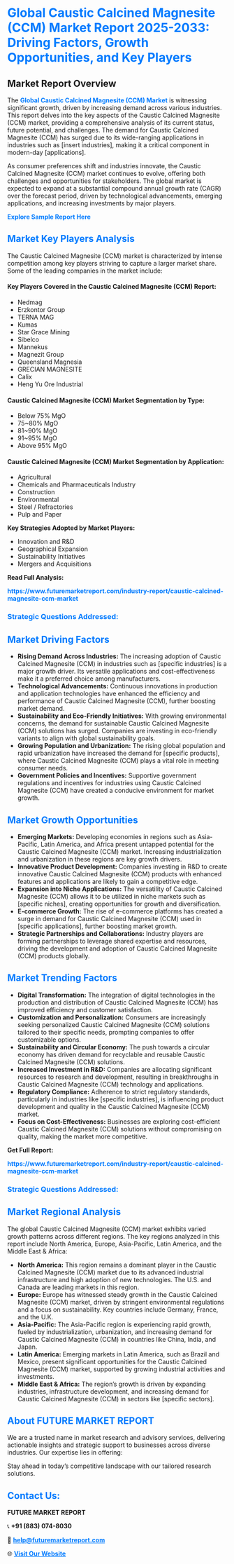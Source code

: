 <h1 style="color: #007BFF;">Global Caustic Calcined Magnesite (CCM) Market Report 2025-2033: Driving Factors, Growth Opportunities, and Key Players</h1>

<section id="overview">
<h2>Market Report Overview</h2>
<p>The <a href="https://www.futuremarketreport.com/industry-report/caustic-calcined-magnesite-ccm-market" style="color: #007BFF; text-decoration: none;"><strong>Global Caustic Calcined Magnesite (CCM) Market</strong></a> is witnessing significant growth, driven by increasing demand across various industries. This report delves into the key aspects of the Caustic Calcined Magnesite (CCM) market, providing a comprehensive analysis of its current status, future potential, and challenges. The demand for Caustic Calcined Magnesite (CCM) has surged due to its wide-ranging applications in industries such as [insert industries], making it a critical component in modern-day [applications].</p>
<p>As consumer preferences shift and industries innovate, the Caustic Calcined Magnesite (CCM) market continues to evolve, offering both challenges and opportunities for stakeholders. The global market is expected to expand at a substantial compound annual growth rate (CAGR) over the forecast period, driven by technological advancements, emerging applications, and increasing investments by major players.</p>
</section>

<section id="overview">
<p><a href="https://www.futuremarketreport.com/request-sample/reportId=59966" style="color: #007BFF; text-decoration: none;"><strong>Explore Sample Report Here</strong></a></p>
</section>

<section id="key-players">
<h2 style="color: #007BFF;">Market Key Players Analysis</h2>
<p>The Caustic Calcined Magnesite (CCM) market is characterized by intense competition among key players striving to capture a larger market share. Some of the leading companies in the market include:</p>
<h4>Key Players Covered in the Caustic Calcined Magnesite (CCM) Report:</h4>
<ul><li>Nedmag</li><li>Erzkontor Group</li><li>TERNA MAG</li><li>Kumas</li><li>Star Grace Mining</li><li>Sibelco</li><li>Mannekus</li><li>Magnezit Group</li><li>Queensland Magnesia</li><li>GRECIAN MAGNESITE</li><li>Calix</li><li>Heng Yu Ore Industrial</li></ul>
<h4>Caustic Calcined Magnesite (CCM) Market Segmentation by Type:</h4>
<ul><li>Below 75% MgO</li><li>75~80% MgO</li><li>81~90% MgO</li><li>91~95% MgO</li><li>Above 95% MgO</li></ul>

<h4>Caustic Calcined Magnesite (CCM) Market Segmentation by Application:</h4>
<ul><li>Agricultural</li><li>Chemicals and Pharmaceuticals Industry</li><li>Construction</li><li>Environmental</li><li>Steel / Refractories</li><li>Pulp and Paper</li></ul>
<p><strong>Key Strategies Adopted by Market Players:</strong></p>
<ul>
<li>Innovation and R&D</li>
<li>Geographical Expansion</li>
<li>Sustainability Initiatives</li>
<li>Mergers and Acquisitions</li>
</ul>
</section>

<section>
<p><strong>Read Full Analysis: </strong></p><a href="https://www.futuremarketreport.com/industry-report/caustic-calcined-magnesite-ccm-market" style="color: #007BFF; text-decoration: none;"><strong>https://www.futuremarketreport.com/industry-report/caustic-calcined-magnesite-ccm-market</strong></a>
<h3 style="color: #007BFF;">Strategic Questions Addressed:</h3>
</section>

<section id="driving-factors">
<h2 style="color: #007BFF;">Market Driving Factors</h2>
<ul>
<li><strong>Rising Demand Across Industries:</strong> The increasing adoption of Caustic Calcined Magnesite (CCM) in industries such as [specific industries] is a major growth driver. Its versatile applications and cost-effectiveness make it a preferred choice among manufacturers.</li>
<li><strong>Technological Advancements:</strong> Continuous innovations in production and application technologies have enhanced the efficiency and performance of Caustic Calcined Magnesite (CCM), further boosting market demand.</li>
<li><strong>Sustainability and Eco-Friendly Initiatives:</strong> With growing environmental concerns, the demand for sustainable Caustic Calcined Magnesite (CCM) solutions has surged. Companies are investing in eco-friendly variants to align with global sustainability goals.</li>
<li><strong>Growing Population and Urbanization:</strong> The rising global population and rapid urbanization have increased the demand for [specific products], where Caustic Calcined Magnesite (CCM) plays a vital role in meeting consumer needs.</li>
<li><strong>Government Policies and Incentives:</strong> Supportive government regulations and incentives for industries using Caustic Calcined Magnesite (CCM) have created a conducive environment for market growth.</li>
</ul>
</section>

<section id="growth-opportunities">
<h2 style="color: #007BFF;">Market Growth Opportunities</h2>
<ul>
<li><strong>Emerging Markets:</strong> Developing economies in regions such as Asia-Pacific, Latin America, and Africa present untapped potential for the Caustic Calcined Magnesite (CCM) market. Increasing industrialization and urbanization in these regions are key growth drivers.</li>
<li><strong>Innovative Product Development:</strong> Companies investing in R&D to create innovative Caustic Calcined Magnesite (CCM) products with enhanced features and applications are likely to gain a competitive edge.</li>
<li><strong>Expansion into Niche Applications:</strong> The versatility of Caustic Calcined Magnesite (CCM) allows it to be utilized in niche markets such as [specific niches], creating opportunities for growth and diversification.</li>
<li><strong>E-commerce Growth:</strong> The rise of e-commerce platforms has created a surge in demand for Caustic Calcined Magnesite (CCM) used in [specific applications], further boosting market growth.</li>
<li><strong>Strategic Partnerships and Collaborations:</strong> Industry players are forming partnerships to leverage shared expertise and resources, driving the development and adoption of Caustic Calcined Magnesite (CCM) products globally.</li>
</ul>
</section>

<section id="trending-factors">
<h2 style="color: #007BFF;">Market Trending Factors</h2>
<ul>
<li><strong>Digital Transformation:</strong> The integration of digital technologies in the production and distribution of Caustic Calcined Magnesite (CCM) has improved efficiency and customer satisfaction.</li>
<li><strong>Customization and Personalization:</strong> Consumers are increasingly seeking personalized Caustic Calcined Magnesite (CCM) solutions tailored to their specific needs, prompting companies to offer customizable options.</li>
<li><strong>Sustainability and Circular Economy:</strong> The push towards a circular economy has driven demand for recyclable and reusable Caustic Calcined Magnesite (CCM) solutions.</li>
<li><strong>Increased Investment in R&D:</strong> Companies are allocating significant resources to research and development, resulting in breakthroughs in Caustic Calcined Magnesite (CCM) technology and applications.</li>
<li><strong>Regulatory Compliance:</strong> Adherence to strict regulatory standards, particularly in industries like [specific industries], is influencing product development and quality in the Caustic Calcined Magnesite (CCM) market.</li>
<li><strong>Focus on Cost-Effectiveness:</strong> Businesses are exploring cost-efficient Caustic Calcined Magnesite (CCM) solutions without compromising on quality, making the market more competitive.</li>
</ul>
</section>

<section>
<p><strong>Get Full Report: </strong></p><a href="https://www.futuremarketreport.com/industry-report/caustic-calcined-magnesite-ccm-market" style="color: #007BFF; text-decoration: none;"><strong>https://www.futuremarketreport.com/industry-report/caustic-calcined-magnesite-ccm-market</strong></a>
<h3 style="color: #007BFF;">Strategic Questions Addressed:</h3>
</section>


<section id="regional-analysis">
<h2 style="color: #007BFF;">Market Regional Analysis</h2>
<p>The global Caustic Calcined Magnesite (CCM) market exhibits varied growth patterns across different regions. The key regions analyzed in this report include North America, Europe, Asia-Pacific, Latin America, and the Middle East & Africa:</p>
<ul>
<li><strong>North America:</strong> This region remains a dominant player in the Caustic Calcined Magnesite (CCM) market due to its advanced industrial infrastructure and high adoption of new technologies. The U.S. and Canada are leading markets in this region.</li>
<li><strong>Europe:</strong> Europe has witnessed steady growth in the Caustic Calcined Magnesite (CCM) market, driven by stringent environmental regulations and a focus on sustainability. Key countries include Germany, France, and the U.K.</li>
<li><strong>Asia-Pacific:</strong> The Asia-Pacific region is experiencing rapid growth, fueled by industrialization, urbanization, and increasing demand for Caustic Calcined Magnesite (CCM) in countries like China, India, and Japan.</li>
<li><strong>Latin America:</strong> Emerging markets in Latin America, such as Brazil and Mexico, present significant opportunities for the Caustic Calcined Magnesite (CCM) market, supported by growing industrial activities and investments.</li>
<li><strong>Middle East & Africa:</strong> The region’s growth is driven by expanding industries, infrastructure development, and increasing demand for Caustic Calcined Magnesite (CCM) in sectors like [specific sectors].</li>
</ul>
</section>

<footer>
<h2 style="color: #007BFF;">About FUTURE MARKET REPORT</h2>
<p>We are a trusted name in market research and advisory services, delivering actionable insights and strategic support to businesses across diverse industries. Our expertise lies in offering:</p>

<p>Stay ahead in today’s competitive landscape with our tailored research solutions.</p>

<h2 style="color: #007BFF;">Contact Us:</h2>
<p><strong>FUTURE MARKET REPORT</strong></p>
<p>📞 <strong>+91 (883) 074-8030</strong></p>
<p>📧 <strong><a href="mailto:help@futuremarketreport.com" style="color: #007BFF;">help@futuremarketreport.com</a></strong></p>
<p>🌐 <strong><a href="https://www.futuremarketreport.com/" style="color: #007BFF;">Visit Our Website</a></strong></p>
</footer>